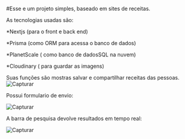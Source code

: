 #Esse e um projeto simples, baseado em sites de receitas.

As tecnologias usadas são:

  *Nextjs (para o front e back end)
  
  *Prisma (como ORM para acessa o banco de dados)
  
  *PlanetScale ( como banco de dadosSQL na nuvem)

  *Cloudinary ( para guardar as imagens)
  

Suas funções são mostras salvar e compartilhar receitas das pessoas.
![Capturar](https://github.com/t55844/receitinha/assets/85409988/400d7281-8dfc-4e3f-9a83-76682ece9318)

Possui formulario de envio:

![Capturar](https://github.com/t55844/receitinha/assets/85409988/d929d887-6b33-4d48-99d7-6d7fa6b419a1)

A barra de pesquisa devolve resultados em tempo real:


![Capturar](https://github.com/t55844/receitinha/assets/85409988/184d17d0-4c2b-4136-b164-6d3148de639f)
